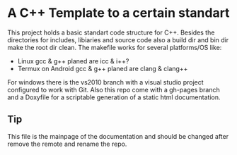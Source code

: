 # A C++ Template to a certain standart

This project holds a basic standart code structure for C++. 
Besides the directories for includes, libiaries and source code also a build dir and bin dir make the root dir clean. 
The makefile works for several platforms/OS like:

 - Linux gcc & g++ planed are icc & i++?
 - Termux on Android gcc & g++ planed are clang & clang++
 
For windows there is the vs2010 branch with a visual studio project configured to work with Git. 
Also this repo come with a gh-pages branch and a Doxyfile for a scriptable generation of a static html documentation. 

## Tip
This file is the mainpage of the documentation and should be changed after remove the remote and rename the repo. 